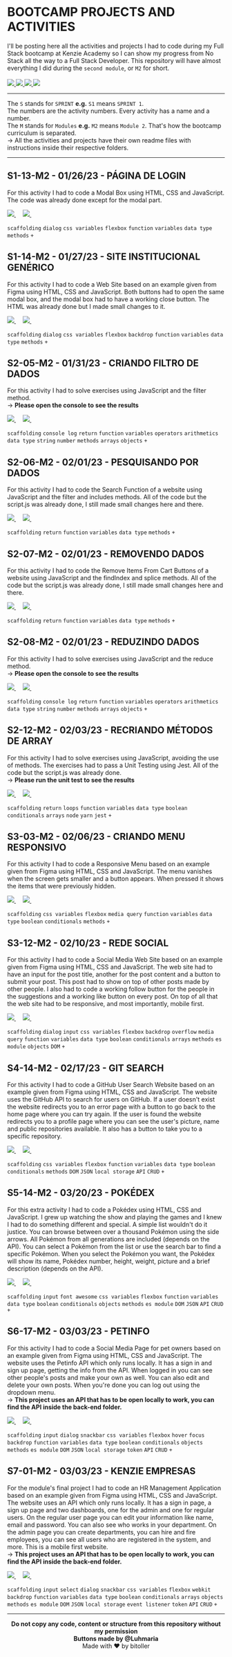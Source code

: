 # BOOTCAMP PROJECTS AND ACTIVITIES
I'll be posting here all the activities and projects I had to code during my Full Stack bootcamp at Kenzie Academy so I can show my progress from No Stack all the way to a Full Stack Developer. This repository will have almost everything I did during the `second module`, or `M2` for short.<br />
<br />
<a href="https://github.com/bitoller/bootcamp-projects-and-activities-m1" target="_blank"> <img src="./src/assets/M1.png"> </a>
<a href="https://github.com/bitoller/bootcamp-projects-and-activities-m2" target="_blank"> <img src="./src/assets/M2.png"> </a>
<a href="https://github.com/bitoller/bootcamp-projects-and-activities-m3" target="_blank"> <img src="./src/assets/M3.png"> </a>
<a href="https://github.com/bitoller/bootcamp-projects-and-activities-m4" target="_blank"> <img src="./src/assets/M4.png"> </a>

<hr />

The `S` stands for `SPRINT` <strong>e.g.</strong> `S1` means `SPRINT 1`.<br />
The numbers are the activity numbers. Every activity has a name and a number.<br />
The `M` stands for `Modules` <strong>e.g.</strong> `M2` means `Module 2`. That's how the bootcamp curriculum is separated.<br />
→ All the activities and projects have their own readme files with instructions inside their respective folders.

<hr />

## S1-13-M2 - 01/26/23 - PÁGINA DE LOGIN
For this activity I had to code a Modal Box using HTML, CSS and JavaScript. The code was already done except for the modal part.<br />

<a href="https://github.com/bitoller/bootcamp-projects-and-activities-m2/tree/main/src/M2-SPRINT-1/S1-13-M2" target="_blank"> <img src="./src/assets/code_purple.png"> </a> &nbsp; &nbsp;
<a href="https://bitoller.github.io/bootcamp-projects-and-activities-m2/src/M2-SPRINT-1/S1-13-M2/index.html" target="_blank"> <img src="./src/assets/page_purple.png"> </a> &nbsp; &nbsp;

`scaffolding` `dialog` `css variables` `flexbox` `function` `variables` `data type` `methods` `+`

## S1-14-M2 - 01/27/23 - SITE INSTITUCIONAL GENÉRICO
For this activity I had to code a Web Site based on an example given from Figma using HTML, CSS and JavaScript. Both buttons had to open the same modal box, and the modal box had to have a working close button. The HTML was already done but I made small changes to it.<br />

<a href="https://github.com/bitoller/bootcamp-projects-and-activities-m2/tree/main/src/M2-SPRINT-1/S1-14-M2" target="_blank"> <img src="./src/assets/code_purple.png"> </a> &nbsp; &nbsp;
<a href="https://bitoller.github.io/bootcamp-projects-and-activities-m2/src/M2-SPRINT-1/S1-14-M2/index.html" target="_blank"> <img src="./src/assets/page_purple.png"> </a> &nbsp; &nbsp;

`scaffolding` `dialog` `css variables` `flexbox` `backdrop` `function` `variables` `data type` `methods` `+`

## S2-05-M2 - 01/31/23 - CRIANDO FILTRO DE DADOS
For this activity I had to solve exercises using JavaScript and the filter method.<br />
→ <b>Please open the console to see the results</b><br />

<a href="https://github.com/bitoller/bootcamp-projects-and-activities-m2/tree/main/src/M2-SPRINT-2/S2-05-M2" target="_blank"> <img src="./src/assets/code_purple.png"> </a> &nbsp; &nbsp;
<a href="https://bitoller.github.io/bootcamp-projects-and-activities-m2/src/M2-SPRINT-2/S2-05-M2/index.html" target="_blank"> <img src="./src/assets/page_purple.png"> </a> &nbsp; &nbsp;

`scaffolding` `console log` `return` `function` `variables` `operators` `arithmetics` `data type` `string` `number` `methods` `arrays` `objects` `+`

## S2-06-M2 - 02/01/23 - PESQUISANDO POR DADOS
For this activity I had to code the Search Function of a website using JavaScript and the filter and includes methods. All of the code but the script.js was already done, I still made small changes here and there.<br />

<a href="https://github.com/bitoller/bootcamp-projects-and-activities-m2/tree/main/src/M2-SPRINT-2/S2-06-M2" target="_blank"> <img src="./src/assets/code_purple.png"> </a> &nbsp; &nbsp;
<a href="https://bitoller.github.io/bootcamp-projects-and-activities-m2/src/M2-SPRINT-2/S2-06-M2/index.html" target="_blank"> <img src="./src/assets/page_purple.png"> </a> &nbsp; &nbsp;

`scaffolding` `return` `function` `variables` `data type` `methods` `+`

## S2-07-M2 - 02/01/23 - REMOVENDO DADOS
For this activity I had to code the Remove Items From Cart Buttons of a website using JavaScript and the findIndex and splice methods. All of the code but the script.js was already done, I still made small changes here and there.<br />

<a href="https://github.com/bitoller/bootcamp-projects-and-activities-m2/tree/main/src/M2-SPRINT-2/S2-07-M2" target="_blank"> <img src="./src/assets/code_purple.png"> </a> &nbsp; &nbsp;
<a href="https://bitoller.github.io/bootcamp-projects-and-activities-m2/src/M2-SPRINT-2/S2-07-M2/index.html" target="_blank"> <img src="./src/assets/page_purple.png"> </a> &nbsp; &nbsp;

`scaffolding` `return` `function` `variables` `data type` `methods` `+`

## S2-08-M2 - 02/01/23 - REDUZINDO DADOS
For this activity I had to solve exercises using JavaScript and the reduce method.<br />
→ <b>Please open the console to see the results</b><br />

<a href="https://github.com/bitoller/bootcamp-projects-and-activities-m2/tree/main/src/M2-SPRINT-2/S2-08-M2" target="_blank"> <img src="./src/assets/code_purple.png"> </a> &nbsp; &nbsp;
<a href="https://bitoller.github.io/bootcamp-projects-and-activities-m2/src/M2-SPRINT-2/S2-08-M2/index.html" target="_blank"> <img src="./src/assets/page_purple.png"> </a> &nbsp; &nbsp;

`scaffolding` `console log` `return` `function` `variables` `operators` `arithmetics` `data type` `string` `number` `methods` `arrays` `objects` `+`

## S2-12-M2 - 02/03/23 - RECRIANDO MÉTODOS DE ARRAY
For this activity I had to solve exercises using JavaScript, avoiding the use of methods. The exercises had to pass a Unit Testing using Jest. All of the code but the script.js was already done.<br />
→ <b>Please run the unit test to see the results</b><br />

<a href="https://github.com/bitoller/bootcamp-projects-and-activities-m2/tree/main/src/M2-SPRINT-2/S2-12-M2" target="_blank"> <img src="./src/assets/code_purple.png"> </a> &nbsp; &nbsp;
<a href="https://bitoller.github.io/bootcamp-projects-and-activities-m2/src/M2-SPRINT-2/S2-12-M2/index.html" target="_blank"> <img src="./src/assets/page_purple.png"> </a> &nbsp; &nbsp;

`scaffolding` `return` `loops` `function` `variables` `data type` `boolean` `conditionals` `arrays` `node` `yarn` `jest` `+`

## S3-03-M2 - 02/06/23 - CRIANDO MENU RESPONSIVO
For this activity I had to code a Responsive Menu based on an example given from Figma using HTML, CSS and JavaScript. The menu vanishes when the screen gets smaller and a button appears. When pressed it shows the items that were previously hidden.<br />

<a href="https://github.com/bitoller/bootcamp-projects-and-activities-m2/tree/main/src/M2-SPRINT-3/S3-03-M2" target="_blank"> <img src="./src/assets/code_purple.png"> </a> &nbsp; &nbsp;
<a href="https://bitoller.github.io/bootcamp-projects-and-activities-m2/src/M2-SPRINT-3/S3-03-M2/index.html" target="_blank"> <img src="./src/assets/page_purple.png"> </a> &nbsp; &nbsp;

`scaffolding` `css variables` `flexbox` `media query` `function` `variables` `data type` `boolean` `conditionals` `methods` `+`

## S3-12-M2 - 02/10/23 - REDE SOCIAL
For this activity I had to code a Social Media Web Site based on an example given from Figma using HTML, CSS and JavaScript. The web site had to have an input for the post title, another for the post content and a button to submit your post. This post had to show on top of other posts made by other people. I also had to code a working follow button for the people in the suggestions and a working like button on every post. On top of all that the web site had to be responsive, and most importantly, mobile first.<br />

<a href="https://github.com/bitoller/bootcamp-projects-and-activities-m2/tree/main/src/M2-SPRINT-3/S3-12-M2" target="_blank"> <img src="./src/assets/code_purple.png"> </a> &nbsp; &nbsp;
<a href="https://bitoller.github.io/bootcamp-projects-and-activities-m2/src/M2-SPRINT-3/S3-12-M2/index.html" target="_blank"> <img src="./src/assets/page_purple.png"> </a> &nbsp; &nbsp;

`scaffolding` `dialog` `input` `css variables` `flexbox` `backdrop` `overflow` `media query` `function` `variables` `data type` `boolean` `conditionals` `arrays` `methods` `es module` `objects` `DOM` `+`

## S4-14-M2 - 02/17/23 - GIT SEARCH
For this activity I had to code a GitHub User Search Website based on an example given from Figma using HTML, CSS and JavaScript. The website uses the GitHub API to search for users on GitHub. If a user doesn't exist the website redirects you to an error page with a button to go back to the home page where you can try again. If the user is found the website redirects you to a profile page where you can see the user's picture, name and public repositories available. It also has a button to take you to a specific repository.<br />

<a href="https://github.com/bitoller/bootcamp-projects-and-activities-m2/tree/main/src/M2-SPRINT-4/S4-14-M2" target="_blank"> <img src="./src/assets/code_purple.png"> </a> &nbsp; &nbsp;
<a href="https://bitoller.github.io/bootcamp-projects-and-activities-m2/src/M2-SPRINT-4/S4-14-M2/index.html" target="_blank"> <img src="./src/assets/page_purple.png"> </a> &nbsp; &nbsp;

`scaffolding` `css variables` `flexbox` `function` `variables` `data type` `boolean` `conditionals` `methods` `DOM` `JSON` `local storage` `API` `CRUD` `+`

## S5-14-M2 - 03/20/23 - POKÉDEX
For this extra activity I had to code a Pokédex using HTML, CSS and JavaScript. I grew up watching the show and playing the games and I knew I had to do something different and special. A simple list wouldn't do it justice. You can browse between over a thousand Pokémon using the side arrows. All Pokémon from all generations are included (depends on the API). You can select a Pokémon from the list or use the search bar to find a specific Pokémon. When you select the Pokémon you want, the Pokédex will show its name, Pokédex number, height, weight, picture and a brief description (depends on the API).<br />

<a href="https://github.com/bitoller/bootcamp-projects-and-activities-m2/tree/main/src/M2-SPRINT-5/S5-14-M2" target="_blank"> <img src="./src/assets/code_purple.png"> </a> &nbsp; &nbsp;
<a href="https://bitoller.github.io/bootcamp-projects-and-activities-m2/src/M2-SPRINT-5/S5-14-M2/index.html" target="_blank"> <img src="./src/assets/page_purple.png"> </a> &nbsp; &nbsp;

`scaffolding` `input` `font awesome` `css variables` `flexbox` `function` `variables` `data type` `boolean` `conditionals` `objects` `methods` `es module` `DOM` `JSON` `API` `CRUD` `+`

## S6-17-M2 - 03/03/23 - PETINFO
For this activity I had to code a Social Media Page for pet owners based on an example given from Figma using HTML, CSS and JavaScript. The website uses the Petinfo API which only runs locally. It has a sign in and sign up page, getting the info from the API. When logged in you can see other people's posts and make your own as well. You can also edit and delete your own posts. When you're done you can log out using the dropdown menu.<br />
→ <b>This project uses an API that has to be open locally to work, you can find the API inside the back-end folder.</b><br />

<a href="https://github.com/bitoller/bootcamp-projects-and-activities-m2/tree/main/src/M2-SPRINT-6/S6-17-M2" target="_blank"> <img src="./src/assets/code_purple.png"> </a> &nbsp; &nbsp;
<a href="https://bitoller.github.io/bootcamp-projects-and-activities-m2/src/M2-SPRINT-6/S6-17-M2/front-end/index.html" target="_blank"> <img src="./src/assets/page_purple.png"> </a> &nbsp; &nbsp;

`scaffolding` `input` `dialog` `snackbar` `css variables` `flexbox` `hover` `focus` `backdrop` `function` `variables` `data type` `boolean` `conditionals` `objects` `methods` `es module` `DOM` `JSON` `local storage` `token` `API` `CRUD` `+`

## S7-01-M2 - 03/03/23 - KENZIE EMPRESAS
For the module's final project I had to code an HR Management Application based on an example given from Figma using HTML, CSS and JavaScript. The website uses an API which only runs locally. It has a sign in page, a sign up page and two dashboards, one for the admin and one for regular users. On the regular user page you can edit your information like name, email and password. You can also see who works in your department. On the admin page you can create departments, you can hire and fire employees, you can see all users who are registered in the system, and more. This is a mobile first website.<br />
→ <b>This project uses an API that has to be open locally to work, you can find the API inside the back-end folder.</b><br />

<a href="https://github.com/bitoller/bootcamp-projects-and-activities-m2/tree/main/src/M2-SPRINT-7/S7-01-M2" target="_blank"> <img src="./src/assets/code_purple.png"> </a> &nbsp; &nbsp;
<a href="https://bitoller.github.io/bootcamp-projects-and-activities-m2/src/M2-SPRINT-7/S7-01-M2/front-end/index.html" target="_blank"> <img src="./src/assets/page_purple.png"> </a> &nbsp; &nbsp;

`scaffolding` `input` `select` `dialog` `snackbar` `css variables` `flexbox` `webkit` `backdrop` `function` `variables` `data type` `boolean` `conditionals` `arrays` `objects` `methods` `es module` `DOM` `JSON` `local storage` `event listener` `token` `API` `CRUD` `+`


<hr />

<p align="center">
<b>Do not copy any code, content or structure from this repository without my permission<br />
Buttons made by @Luhmaria</b><br />
Made with ♥ by bitoller
</p>
